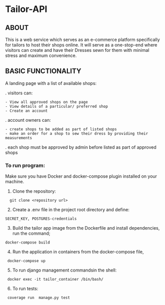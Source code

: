 # Tailor-API

## ABOUT

This is a web service which serves as an e-commerce platform specifically for tailors to host 
their shops online. It will serve as a one-stop-end where visitors can create and have their
Dresses sewn for them with minimal stress and maximum convenience.

## BASIC FUNCTIONALITY

A landing page with a list of available shops: 

 . visitors can:
 
    - View all approved shops on the page
    - View details of a particular/ preferred shop
    - Create an account
    
 . account owners can:
 
    - create shops to be added as part of listed shops
    - make an order for a shop to sew their dress by providing their measurements
    
 . each shop must be approved by admin before listed as part of approved shops

### To run program:
Make sure you have Docker and docker-compose plugin installed on your machine.

1. Clone the repository:
```
  git clone <repository url>
```
2. Create a .env file in the project root directory and define:
```
SECRET_KEY, POSTGRES-credentials
```
3. Build the tailor app image from the Dockerfile and install dependencies, run the command;
  ```
  docker-compose build
  ```
  
4. Run the application in containers from the docker-compose file,
 ```
  docker-compose up
```

5. To run django management commandsin the shell:
```
 docker exec -it tailor_container /bin/bash/
```
6. To run tests:
```
 coverage run  manage.py test
```
